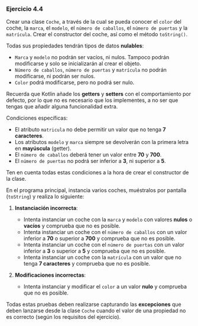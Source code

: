 ### **Ejercicio 4.4**

Crear una clase `Coche`, a través de la cual se pueda conocer el `color` del coche, la `marca`, el `modelo`, el `número de caballos`, el `número de puertas` y la `matrícula`. Crear el constructor del coche, así como el método `toString()`.

Todas sus propiedades tendrán tipos de datos **nulables**:
- `Marca` y `modelo` no podrán ser vacíos, ni nulos. Tampoco podrán modificarse y solo se inicializarán al crear el objeto.
- `Número de caballos`, `número de puertas` y `matrícula` no podrán modificarse, ni podrán ser nulos.
- `Color` podrá modificarse, pero no podrá ser nulo.

Recuerda que Kotlin añade los **getters** y **setters** con el comportamiento por defecto, por lo que no es necesario que los implementes, a no ser que tengas que añadir alguna funcionalidad extra.

Condiciones específicas:
- El atributo `matricula` no debe permitir un valor que no tenga **7 caracteres**.
- Los atributos `modelo` y `marca` siempre se devolverán con la primera letra en **mayúscula** (getter).
- El `número de caballos` deberá tener un valor entre **70** y **700**.
- El `número de puertas` no podrá ser inferior a **3**, ni superior a **5**.

Ten en cuenta todas estas condiciones a la hora de crear el constructor de la clase.

En el programa principal, instancia varios coches, muéstralos por pantalla (`toString`) y realiza lo siguiente:

1. **Instanciación incorrecta**:
   - Intenta instanciar un coche con la `marca` y `modelo` con valores **nulos** o **vacíos** y comprueba que no es posible.
   - Intenta instanciar un coche con el `número de caballos` con un valor inferior a **70** o superior a **700** y comprueba que no es posible.
   - Intenta instanciar un coche con el `número de puertas` con un valor inferior a **3** o superior a **5** y comprueba que no es posible.
   - Intenta instanciar un coche con la `matrícula` con un valor que no tenga **7 caracteres** y comprueba que no es posible.

2. **Modificaciones incorrectas**:
   - Intenta instanciar y modificar el `color` a un valor **nulo** y comprueba que no es posible.

Todas estas pruebas deben realizarse capturando las **excepciones** que deben lanzarse desde la clase `Coche` cuando el valor de una propiedad no es correcto (según los requisitos del ejercicio).

